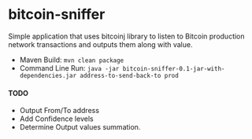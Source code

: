 # bitcoin-sniffer
Simple application that uses bitcoinj library to listen to Bitcoin production network transactions and outputs them along with value.

 * Maven Build: `mvn clean package`
 * Command Line Run: `java -jar bitcoin-sniffer-0.1-jar-with-dependencies.jar address-to-send-back-to prod`
 
 #### TODO
 * Output From/To address
 * Add Confidence levels
 * Determine Output values summation.